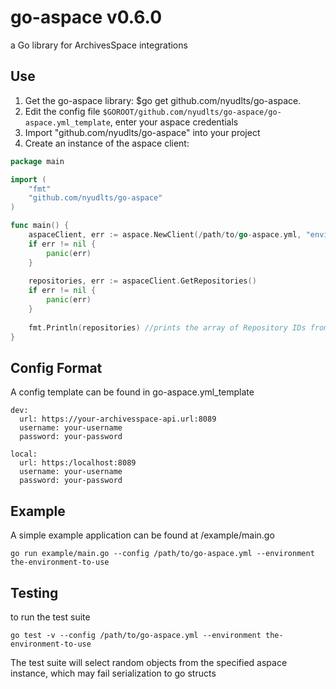 # go-aspace v0.6.0
a Go library for ArchivesSpace integrations

## Use
1. Get the go-aspace library: $go get github.com/nyudlts/go-aspace.
2. Edit the config file `$GOROOT/github.com/nyudlts/go-aspace/go-aspace.yml_template`, enter your aspace credentials
4. Import "github.com/nyudlts/go-aspace" into your project
5. Create an instance of the aspace client:

```go
package main

import (
	"fmt"
	"github.com/nyudlts/go-aspace"
)

func main() {
    aspaceClient, err := aspace.NewClient(/path/to/go-aspace.yml, "environment to use from config", timeout)
    if err != nil {
        panic(err)
    }
    
    repositories, err := aspaceClient.GetRepositories()
    if err != nil {
        panic(err)
    }
	
    fmt.Println(repositories) //prints the array of Repository IDs from ArchivesSpace.
}
```

## Config Format
A config template can be found in go-aspace.yml_template

```
dev:
  url: https://your-archivesspace-api.url:8089
  username: your-username
  password: your-password
  
local:
  url: https:/localhost:8089
  username: your-username
  password: your-password
```

## Example
A simple example application can be found at /example/main.go

```shell
go run example/main.go --config /path/to/go-aspace.yml --environment the-environment-to-use
```

## Testing
to run the test suite
```shell
go test -v --config /path/to/go-aspace.yml --environment the-environment-to-use
```
The test suite will select random objects from the specified aspace instance, which may fail serialization to go structs
